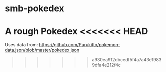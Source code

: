 # smb-pokedex
A rough Pokedex
<<<<<<< HEAD
=======
Uses data from: https://github.com/Purukitto/pokemon-data.json/blob/master/pokedex.json

>>>>>>> a930ea912dbcedf5f4a7a43e19839dfa4e212f4c